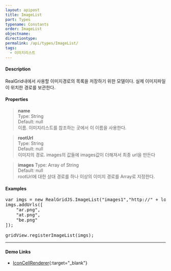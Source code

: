 ```yaml
---
layout: apipost
title: ImageList
part: Types
typename: Constants
order: ImageList
objectname: 
directiontype: 
permalink: /api/types/ImageList/
tags:
  - 이미지리스트
---
```


#### Description

 RealGrid내에서 사용할 이미지경로의 목록을 저장하기 위한 모델이다. 실제 이미지파일이 위치한 경로를 보관한다.

#### Properties

> **name**   
> Type: String             
> Default: null   
> 이름. 이미지리스트를 참조하는 곳에서 이 이름을 사용한다.               

> **rootUrl**   
> Type: String   
> Default: null   
> 이미지의 경로. images의 값들에 images값이 더해져서 최종 url을 만든다
 
> **images** 
> Type: Array of String            
> Default: null  
> rootUrl에 대한 상대 경로를 하나 이상의 이미지 경로를 Array로 지정한다.

#### Examples

<pre class="prettyprint">
var imgs = new RealGridJS.ImageList("images1","http://" + location.host + "/img/demo/smallflag/");
imgs.addUrls([
    "ar.png",
    "at.png",
    "be.png"
]);
 
gridView.registerImageList(imgs);
</pre>

---

#### Demo Links

* [IconCellRenderer](http://demo.realgrid.com/Demo/IconCellRenderer){:target="_blank"}